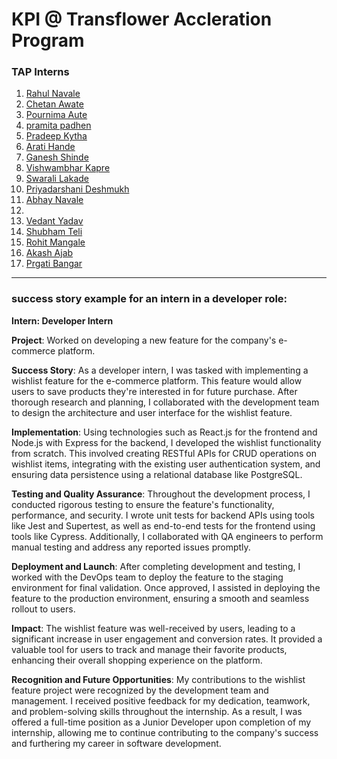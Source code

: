 
# KPI @ Transflower Accleration Program



### TAP Interns
<ol>
    <li><a href="https://www.linkedin.com/in/rahul-navale-67491273/">Rahul Navale</a></li>
    <li><a href="https://www.linkedin.com/in/chetan-awate-41a18ba2/">Chetan Awate</a></li>
    <li><a href="https://www.linkedin.com/in/pournima-awate-32942010a/">Pournima Aute</a></li>
    <li><a href="linkedin.com/in/pramita-padhen-64aa75125/">pramita padhen</a></li>
    <li><a href="https://www.linkedin.com/in/pradeep-kyata-62030b114/">Pradeep Kytha</a></li>
    <li><a href="https://www.linkedin.com/in/arati-hande-a9a7b3173/">Arati Hande</a></li>
    <li><a href="https://www.linkedin.com/in/ganesh-shinde-8406a8148/">Ganesh Shinde</a></li>
    <li><a href="https://www.linkedin.com/in/vishwambharkapare24/">Vishwambhar Kapre</a></li>
    <li><a href="https://www.linkedin.com/in/swarali-lakade/">Swarali Lakade</a></li>
    <li><a href="https://www.linkedin.com/in/priyadarshani-deshmukh-332728161/">Priyadarshani Deshmukh</a></li>
    <li><a href="https://www.linkedin.com/in/navale-abhay-3190a524b/">Abhay Navale</a><li>
    <li><a href="https://www.linkedin.com/in/vedant-yadav-a87946213/">Vedant Yadav</a></li>
    <li><a href="https://www.linkedin.com/in/shubham-teli-ab4081274/">Shubham Teli</a></li>
    <li><a href="https://www.linkedin.com/in/rohit-mangale-139323205/">Rohit Mangale</a></li>
    <li><a href="https://www.linkedin.com/in/akash-ajab-a3237b21b/">Akash Ajab</a></li>
    <li><a href="https://www.linkedin.com/in/pragati-bangar-538083274/">Prgati Bangar</a></li>
</ol>

<hr/>

### success story example for an intern in a developer role:

**Intern: Developer Intern**

**Project**: Worked on developing a new feature for the company's e-commerce platform.

**Success Story**: As a developer intern, I was tasked with implementing a wishlist feature for the e-commerce platform. This feature would allow users to save products they're interested in for future purchase. After thorough research and planning, I collaborated with the development team to design the architecture and user interface for the wishlist feature.

**Implementation**: Using technologies such as React.js for the frontend and Node.js with Express for the backend, I developed the wishlist functionality from scratch. This involved creating RESTful APIs for CRUD operations on wishlist items, integrating with the existing user authentication system, and ensuring data persistence using a relational database like PostgreSQL.

**Testing and Quality Assurance**: Throughout the development process, I conducted rigorous testing to ensure the feature's functionality, performance, and security. I wrote unit tests for backend APIs using tools like Jest and Supertest, as well as end-to-end tests for the frontend using tools like Cypress. Additionally, I collaborated with QA engineers to perform manual testing and address any reported issues promptly.

**Deployment and Launch**: After completing development and testing, I worked with the DevOps team to deploy the feature to the staging environment for final validation. Once approved, I assisted in deploying the feature to the production environment, ensuring a smooth and seamless rollout to users.

**Impact**: The wishlist feature was well-received by users, leading to a significant increase in user engagement and conversion rates. It provided a valuable tool for users to track and manage their favorite products, enhancing their overall shopping experience on the platform.

**Recognition and Future Opportunities**: My contributions to the wishlist feature project were recognized by the development team and management. I received positive feedback for my dedication, teamwork, and problem-solving skills throughout the internship. As a result, I was offered a full-time position as a Junior Developer upon completion of my internship, allowing me to continue contributing to the company's success and furthering my career in software development.